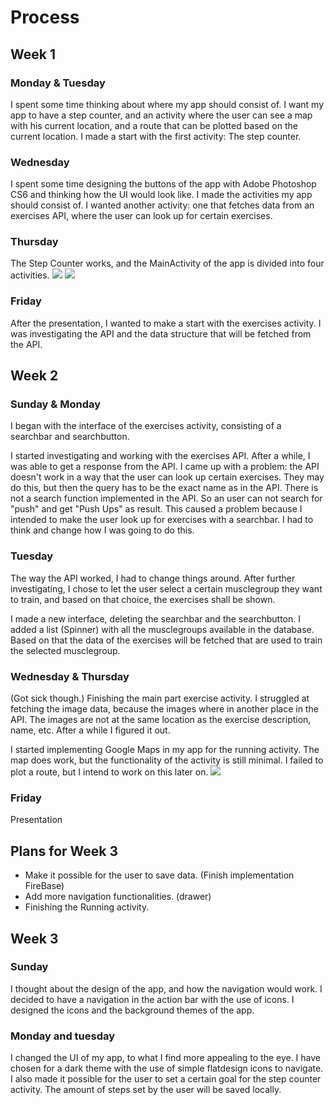 # Process

## Week 1
### Monday & Tuesday
I spent some time thinking about where my app should consist of. I want my app to have a step counter, and an activity where the user can see a map with his current location, and a route that can be plotted based on the current location.
I made a start with the first activity: The step counter.

### Wednesday
I spent some time designing the buttons of the app with Adobe Photoshop CS6 and thinking how the UI would look like. I made the activities my app should consist of.
I wanted another activity: one that fetches data from an exercises API, where the user can look up for certain exercises.

### Thursday 
The Step Counter works, and the MainActivity of the app is divided into four activities.
![](doc/step.png) ![](doc/main.png)


### Friday
After the presentation, I wanted to make a start with the exercises activity. I was investigating the API and the data structure that will be fetched from the API.


## Week 2
### Sunday & Monday
I began with the interface of the exercises activity, consisting of a searchbar and searchbutton.

I started investigating and working with the exercises API. After a while, I was able to get a response from the API.
I came up with a problem: the API doesn't work in a way that the user can look up certain exercises. They may do this, but then the query has to be the exact name as in the API. There is not a search function implemented in the API. So an user can not search for "push" and get "Push Ups" as result. This caused a problem because I intended to make the user look up for exercises with a searchbar.
I had to think and change how I was going to do this.



### Tuesday
The way the API worked, I had to change things around. 
After further investigating, I chose to let the user select a certain musclegroup they want to train, and based on that choice, the exercises shall be shown. 

I made a new interface, deleting the searchbar and the searchbutton.
I added a list (Spinner) with all the musclegroups available in the database. Based on that the data of the exercises will be fetched that are used to train the selected musclegroup.

### Wednesday & Thursday
(Got sick though.)
Finishing the main part exercise activity. I struggled at fetching the image data, because the images where in another place in the API.
The images are not at the same location as the exercise description, name, etc.
After a while I figured it out.

I started implementing Google Maps in my app for the running activity. The map does work, but the functionality of the activity is still minimal. I failed to plot a route, but I intend to work on this later on.
![](doc/exercise.png)

### Friday
Presentation


## Plans for Week 3
- Make it possible for the user to save data. (Finish implementation FireBase)
- Add more navigation functionalities. (drawer)
- Finishing the Running activity.

## Week 3
### Sunday
I thought about the design of the app, and how the navigation would work. I decided to have a navigation in the action bar with the use of icons.
I designed the icons and the background themes of the app.

### Monday and tuesday
I changed the UI of my app, to what I find more appealing to the eye. I have chosen for a dark theme with the use of simple flatdesign icons to navigate. I also made it possible for the user to set a certain goal for the step counter activity. The amount of steps set by the user will be saved locally. 


